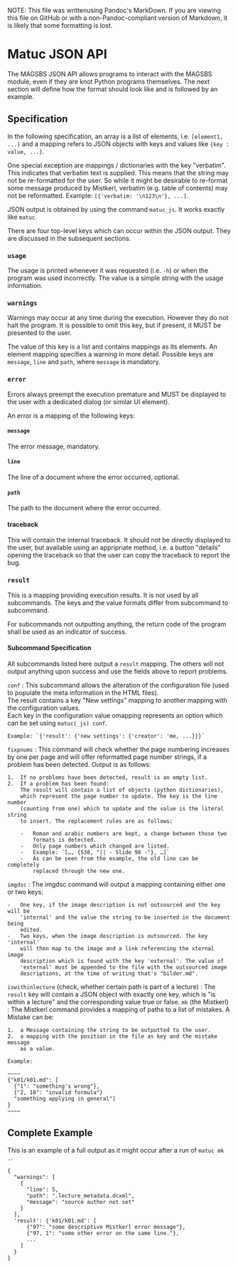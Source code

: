 NOTE: This file was writtenusing Pandoc's MarkDown. If you are viewing this file
on GitHub or with a non-Pandoc-compliant version of Markdown, it is likely that
some formatting is lost.


Matuc JSON API
==============

The MAGSBS JSON API allows programs to interact with the MAGSBS module, even if they are knot Python programs themselves. The next section will define how the format should look like and is followed by an example.

Specification
-------------

In the following specification, an array is a list of elements, i.e. `[element1, ...]` and a mapping refers to JSON objects with keys and values like `{key : value, ...}`.

One special exception are mappings / dictionaries with the key "verbatim". This
indicates that verbatim text is supplied. This means that the string may not be
re-formatted for the user. So while it might be desirable to re-format some
message produced by Mistkerl, verbatim (e.g. table of contents) may not be
reformatted. Example: `[{'verbatim: '\n123\n'}, ...]`.

JSON output is obtained by using the command `matuc_js`. It works exactly like
`matuc`.

There are four top-level keys which can occur within the JSON output. They are
discussed in the subsequent sections.

### `usage`

The usage is printed whenever it was requested (i.e. `-h`) or when the program
was used incorrectly. The value is a simple string with the usage information.

### `warnings`  

Warnings may occur at any time during the execution. However they do not halt the program. It is possible to omit this key, but if present, it MUST be presented to the user.

The value of this key is a list and contains mappings as its elements. An element mapping specifies a warning in more detail. Possible keys are `message`, `line` and `path`, where `message` is mandatory.

### `error`

Errors always preempt the execution premature and MUST be displayed to the user with a dedicated dialog (or similar UI element).

An error is a mapping of the following keys:

#### `message`  

The error message, mandatory.

#### `line`

The line of a document where the error occurred, optional.

#### `path`

The path to the document where the error occurred.

#### traceback

This will contain the internal traceback. It should not be directly displayed to
the user, but available using an appripriate method, i.e. a button "details"
opening the traceback so that the user can copy the traceback to report the bug.

### `result`

This is a mapping providing execution results. It is not used by all subcommands. The keys and the value formats differ from subcommand to subcommand.

For subcommands not outputting anything, the return code of the program shall be used as an indicator of success.

#### Subcommand Specification

All subcommands listed here output a `result` mapping. The others will not
output anything upon success and use the fields above to report problems.

`conf`
:   This subcommand allows the alteration of the configuration file (used to
    populate the meta information in the HTML files).  
    The result contains a key "New settings" mapping to another mapping with
    the configuration values.  
    Each key in the configuration value omapping represents an option which can
    be set using `matuc(_js) conf`.

    Example: `{'result': {'new settings': {'creator': 'me, ...}}}`
    
`fixpnums`
:   This command will check whether the page numbering increases by one per page
    and will offer reformatted page number strings, if a problem has been detected.
    Output is as follows:

    1.  If no problems have been detected, result is an empty list.
    2.  If a problem has been found:
        The result will contain a list of objects (python dictionaries),
        which represent the page number to update. The key is the line number
        (counting from one) which to update and the value is the literal string
        to insert. The replacement rules are as follows:

        -   Roman and arabic numbers are kept, a change between those two
            formats is detected.
        -   Only page numbers which changed are listed.
        -   Example: `[…, {538, "|| - Slide 98 -"}, …]`
        -   As can be seen from the example, the old line can be completely
            replaced through the new one.
`imgdsc`
:   The imgdsc command will output a mapping containing either one or two keys:

    -   One key, if the image description is not outsourced and the key will be
        'internal' and the value the string to be inserted in the document being
        edited.
    -   Two keys, when the image description is outsourced. The key 'internal'
        will then map to the image and a link referencing the xternal image
        description which is found with the key 'external'. The value of
        'external' must be appended to the file with the outsourced image
        descriptions, at the time of writing that's "bilder.md".

`iswithinlecture` (check, whether certain path is part of a lecture)
:   The `result` key will contain a JSON object with exactly one key, which is
    "is within a lecture" and the corresponding value true or false.
`mk` (the Mistkerl)
:   The Mistkerl command provides a mapping of paths to a list of mistakes. A
    Mistake can be:
    
    1.  a Message containing the string to be outputted to the user.
    2.  a mapping with the position in the file as key and the mistake message
        as a value.

    Example: 
    
    ~~~~
    {"k01/k01.md": [
      {"1": "something's wrong"},
      {"2, 18": "invalid formula"}
      "something applying in general"]
    }
    ~~~~



Complete Example
----------------

This is an example of a full output as it might occur after a run of `matuc mk .`.

    {
      "warnings": [
        {
          "line": 5,
          "path": ".lecture_metadata.dcxml",
          "message": "source author not set"
        }
      ],
      'result': {'k01/k01.md': [
          {"97": "some descriptive Mistkerl error message"},
          {"97, 1": "some other error on the same line."},
          ...
        ]
      }
    }

